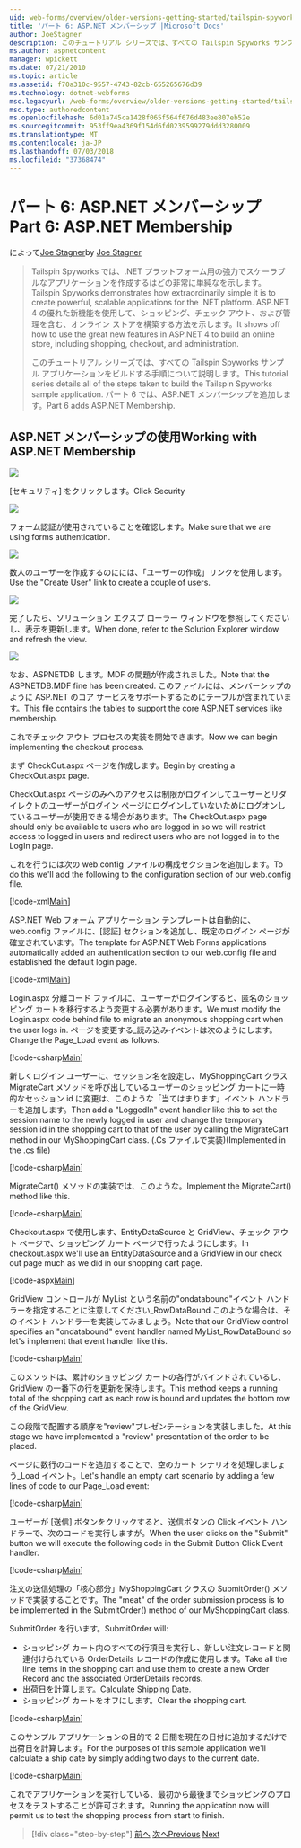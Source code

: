 ```yaml
---
uid: web-forms/overview/older-versions-getting-started/tailspin-spyworks/tailspin-spyworks-part-6
title: 'パート 6: ASP.NET メンバーシップ |Microsoft Docs'
author: JoeStagner
description: このチュートリアル シリーズでは、すべての Tailspin Spyworks サンプル アプリケーションをビルドする手順について説明します。 パート 6 では、ASP.NET メンバーシップを追加します。
ms.author: aspnetcontent
manager: wpickett
ms.date: 07/21/2010
ms.topic: article
ms.assetid: f70a310c-9557-4743-82cb-655265676d39
ms.technology: dotnet-webforms
msc.legacyurl: /web-forms/overview/older-versions-getting-started/tailspin-spyworks/tailspin-spyworks-part-6
msc.type: authoredcontent
ms.openlocfilehash: 6d01a745ca1428f065f564f676d483ee807eb52e
ms.sourcegitcommit: 953ff9ea4369f154d6fd0239599279ddd3280009
ms.translationtype: MT
ms.contentlocale: ja-JP
ms.lasthandoff: 07/03/2018
ms.locfileid: "37368474"
---
```

<a name="part-6-aspnet-membership"></a><span data-ttu-id="65efa-104">パート 6: ASP.NET メンバーシップ</span><span class="sxs-lookup"><span data-stu-id="65efa-104">Part 6: ASP.NET Membership</span></span>
====================
<span data-ttu-id="65efa-105">によって[Joe Stagner](https://github.com/JoeStagner)</span><span class="sxs-lookup"><span data-stu-id="65efa-105">by [Joe Stagner](https://github.com/JoeStagner)</span></span>

> <span data-ttu-id="65efa-106">Tailspin Spyworks では、.NET プラットフォーム用の強力でスケーラブルなアプリケーションを作成するはどの非常に単純なを示します。</span><span class="sxs-lookup"><span data-stu-id="65efa-106">Tailspin Spyworks demonstrates how extraordinarily simple it is to create powerful, scalable applications for the .NET platform.</span></span> <span data-ttu-id="65efa-107">ASP.NET 4 の優れた新機能を使用して、ショッピング、チェック アウト、および管理を含む、オンライン ストアを構築する方法を示します。</span><span class="sxs-lookup"><span data-stu-id="65efa-107">It shows off how to use the great new features in ASP.NET 4 to build an online store, including shopping, checkout, and administration.</span></span>
> 
> <span data-ttu-id="65efa-108">このチュートリアル シリーズでは、すべての Tailspin Spyworks サンプル アプリケーションをビルドする手順について説明します。</span><span class="sxs-lookup"><span data-stu-id="65efa-108">This tutorial series details all of the steps taken to build the Tailspin Spyworks sample application.</span></span> <span data-ttu-id="65efa-109">パート 6 では、ASP.NET メンバーシップを追加します。</span><span class="sxs-lookup"><span data-stu-id="65efa-109">Part 6 adds ASP.NET Membership.</span></span>


## <a id="_Toc260221672"></a>  <span data-ttu-id="65efa-110">ASP.NET メンバーシップの使用</span><span class="sxs-lookup"><span data-stu-id="65efa-110">Working with ASP.NET Membership</span></span>

![](tailspin-spyworks-part-6/_static/image1.png)

<span data-ttu-id="65efa-111">[セキュリティ] をクリックします。</span><span class="sxs-lookup"><span data-stu-id="65efa-111">Click Security</span></span>

![](tailspin-spyworks-part-6/_static/image1.jpg)

<span data-ttu-id="65efa-112">フォーム認証が使用されていることを確認します。</span><span class="sxs-lookup"><span data-stu-id="65efa-112">Make sure that we are using forms authentication.</span></span>

![](tailspin-spyworks-part-6/_static/image2.jpg)

<span data-ttu-id="65efa-113">数人のユーザーを作成するのにには、「ユーザーの作成」リンクを使用します。</span><span class="sxs-lookup"><span data-stu-id="65efa-113">Use the "Create User" link to create a couple of users.</span></span>

![](tailspin-spyworks-part-6/_static/image3.jpg)

<span data-ttu-id="65efa-114">完了したら、ソリューション エクスプ ローラー ウィンドウを参照してくださいし、表示を更新します。</span><span class="sxs-lookup"><span data-stu-id="65efa-114">When done, refer to the Solution Explorer window and refresh the view.</span></span>

![](tailspin-spyworks-part-6/_static/image2.png)

<span data-ttu-id="65efa-115">なお、ASPNETDB します。MDF の問題が作成されました。</span><span class="sxs-lookup"><span data-stu-id="65efa-115">Note that the ASPNETDB.MDF fine has been created.</span></span> <span data-ttu-id="65efa-116">このファイルには、メンバーシップのように ASP.NET のコア サービスをサポートするためにテーブルが含まれています。</span><span class="sxs-lookup"><span data-stu-id="65efa-116">This file contains the tables to support the core ASP.NET services like membership.</span></span>

<span data-ttu-id="65efa-117">これでチェック アウト プロセスの実装を開始できます。</span><span class="sxs-lookup"><span data-stu-id="65efa-117">Now we can begin implementing the checkout process.</span></span>

<span data-ttu-id="65efa-118">まず CheckOut.aspx ページを作成します。</span><span class="sxs-lookup"><span data-stu-id="65efa-118">Begin by creating a CheckOut.aspx page.</span></span>

<span data-ttu-id="65efa-119">CheckOut.aspx ページのみへのアクセスは制限がログインしてユーザーとリダイレクトのユーザーがログイン ページにログインしていないためにログオンしているユーザーが使用できる場合があります。</span><span class="sxs-lookup"><span data-stu-id="65efa-119">The CheckOut.aspx page should only be available to users who are logged in so we will restrict access to logged in users and redirect users who are not logged in to the LogIn page.</span></span>

<span data-ttu-id="65efa-120">これを行うには次の web.config ファイルの構成セクションを追加します。</span><span class="sxs-lookup"><span data-stu-id="65efa-120">To do this we'll add the following to the configuration section of our web.config file.</span></span>

[!code-xml[Main](tailspin-spyworks-part-6/samples/sample1.xml)]

<span data-ttu-id="65efa-121">ASP.NET Web フォーム アプリケーション テンプレートは自動的に、web.config ファイルに、[認証] セクションを追加し、既定のログイン ページが確立されています。</span><span class="sxs-lookup"><span data-stu-id="65efa-121">The template for ASP.NET Web Forms applications automatically added an authentication section to our web.config file and established the default login page.</span></span>

[!code-xml[Main](tailspin-spyworks-part-6/samples/sample2.xml)]

<span data-ttu-id="65efa-122">Login.aspx 分離コード ファイルに、ユーザーがログインすると、匿名のショッピング カートを移行するよう変更する必要があります。</span><span class="sxs-lookup"><span data-stu-id="65efa-122">We must modify the Login.aspx code behind file to migrate an anonymous shopping cart when the user logs in.</span></span> <span data-ttu-id="65efa-123">ページを変更する\_読み込みイベントは次のようにします。</span><span class="sxs-lookup"><span data-stu-id="65efa-123">Change the Page\_Load event as follows.</span></span>

[!code-csharp[Main](tailspin-spyworks-part-6/samples/sample3.cs)]

<span data-ttu-id="65efa-124">新しくログイン ユーザーに、セッション名を設定し、MyShoppingCart クラス MigrateCart メソッドを呼び出しているユーザーのショッピング カートに一時的なセッション id に変更は、このような「当てはまります」イベント ハンドラーを追加します。</span><span class="sxs-lookup"><span data-stu-id="65efa-124">Then add a "LoggedIn" event handler like this to set the session name to the newly logged in user and change the temporary session id in the shopping cart to that of the user by calling the MigrateCart method in our MyShoppingCart class.</span></span> <span data-ttu-id="65efa-125">(.Cs ファイルで実装)</span><span class="sxs-lookup"><span data-stu-id="65efa-125">(Implemented in the .cs file)</span></span>

[!code-csharp[Main](tailspin-spyworks-part-6/samples/sample4.cs)]

<span data-ttu-id="65efa-126">MigrateCart() メソッドの実装では、このような。</span><span class="sxs-lookup"><span data-stu-id="65efa-126">Implement the MigrateCart() method like this.</span></span>

[!code-csharp[Main](tailspin-spyworks-part-6/samples/sample5.cs)]

<span data-ttu-id="65efa-127">Checkout.aspx で使用します、EntityDataSource と GridView、チェック アウト ページで、ショッピング カート ページで行ったようにします。</span><span class="sxs-lookup"><span data-stu-id="65efa-127">In checkout.aspx we'll use an EntityDataSource and a GridView in our check out page much as we did in our shopping cart page.</span></span>

[!code-aspx[Main](tailspin-spyworks-part-6/samples/sample6.aspx)]

<span data-ttu-id="65efa-128">GridView コントロールが MyList という名前の"ondatabound"イベント ハンドラーを指定することに注意してください\_RowDataBound このような場合は、そのイベント ハンドラーを実装してみましょう。</span><span class="sxs-lookup"><span data-stu-id="65efa-128">Note that our GridView control specifies an "ondatabound" event handler named MyList\_RowDataBound so let's implement that event handler like this.</span></span>

[!code-csharp[Main](tailspin-spyworks-part-6/samples/sample7.cs)]

<span data-ttu-id="65efa-129">このメソッドは、累計のショッピング カートの各行がバインドされているし、GridView の一番下の行を更新を保持します。</span><span class="sxs-lookup"><span data-stu-id="65efa-129">This method keeps a running total of the shopping cart as each row is bound and updates the bottom row of the GridView.</span></span>

<span data-ttu-id="65efa-130">この段階で配置する順序を"review"プレゼンテーションを実装しました。</span><span class="sxs-lookup"><span data-stu-id="65efa-130">At this stage we have implemented a "review" presentation of the order to be placed.</span></span>

<span data-ttu-id="65efa-131">ページに数行のコードを追加することで、空のカート シナリオを処理しましょう\_Load イベント。</span><span class="sxs-lookup"><span data-stu-id="65efa-131">Let's handle an empty cart scenario by adding a few lines of code to our Page\_Load event:</span></span>

[!code-csharp[Main](tailspin-spyworks-part-6/samples/sample8.cs)]

<span data-ttu-id="65efa-132">ユーザーが [送信] ボタンをクリックすると、送信ボタンの Click イベント ハンドラーで、次のコードを実行しますが。</span><span class="sxs-lookup"><span data-stu-id="65efa-132">When the user clicks on the "Submit" button we will execute the following code in the Submit Button Click Event handler.</span></span>

[!code-csharp[Main](tailspin-spyworks-part-6/samples/sample9.cs)]

<span data-ttu-id="65efa-133">注文の送信処理の「核心部分」MyShoppingCart クラスの SubmitOrder() メソッドで実装することです。</span><span class="sxs-lookup"><span data-stu-id="65efa-133">The "meat" of the order submission process is to be implemented in the SubmitOrder() method of our MyShoppingCart class.</span></span>

<span data-ttu-id="65efa-134">SubmitOrder を行います。</span><span class="sxs-lookup"><span data-stu-id="65efa-134">SubmitOrder will:</span></span>

- <span data-ttu-id="65efa-135">ショッピング カート内のすべての行項目を実行し、新しい注文レコードと関連付けられている OrderDetails レコードの作成に使用します。</span><span class="sxs-lookup"><span data-stu-id="65efa-135">Take all the line items in the shopping cart and use them to create a new Order Record and the associated OrderDetails records.</span></span>
- <span data-ttu-id="65efa-136">出荷日を計算します。</span><span class="sxs-lookup"><span data-stu-id="65efa-136">Calculate Shipping Date.</span></span>
- <span data-ttu-id="65efa-137">ショッピング カートをオフにします。</span><span class="sxs-lookup"><span data-stu-id="65efa-137">Clear the shopping cart.</span></span>


[!code-csharp[Main](tailspin-spyworks-part-6/samples/sample10.cs)]

<span data-ttu-id="65efa-138">このサンプル アプリケーションの目的で 2 日間を現在の日付に追加するだけで出荷日を計算します。</span><span class="sxs-lookup"><span data-stu-id="65efa-138">For the purposes of this sample application we'll calculate a ship date by simply adding two days to the current date.</span></span>

[!code-csharp[Main](tailspin-spyworks-part-6/samples/sample11.cs)]

<span data-ttu-id="65efa-139">これでアプリケーションを実行している、最初から最後までショッピングのプロセスをテストすることが許可されます。</span><span class="sxs-lookup"><span data-stu-id="65efa-139">Running the application now will permit us to test the shopping process from start to finish.</span></span>

> [!div class="step-by-step"]
> <span data-ttu-id="65efa-140">[前へ](tailspin-spyworks-part-5.md)
> [次へ](tailspin-spyworks-part-7.md)</span><span class="sxs-lookup"><span data-stu-id="65efa-140">[Previous](tailspin-spyworks-part-5.md)
[Next](tailspin-spyworks-part-7.md)</span></span>
